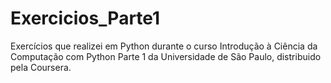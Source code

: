 # Exercicios_Parte1
 Exercícios que realizei em Python durante o curso Introdução à Ciência da Computação com Python Parte 1 da
Universidade de São Paulo, distribuido pela Coursera.

